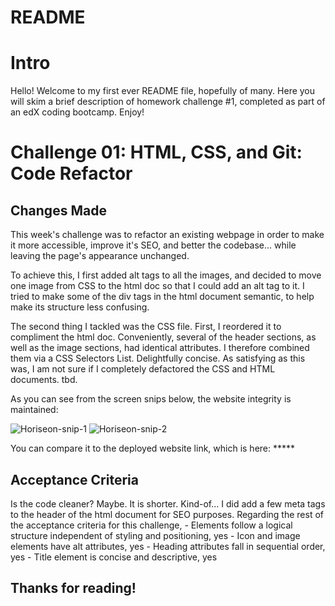 # README

# Intro

Hello! Welcome to my first ever README file, hopefully of many. Here you will skim a brief description of homework challenge #1, completed as part of an edX coding bootcamp. Enjoy!

# Challenge 01: HTML, CSS, and Git: Code Refactor

## Changes Made

This week's challenge was to refactor an existing webpage in order to make it more accessible, improve it's SEO, and better the codebase... while leaving the page's appearance unchanged.

To achieve this, I first added alt tags to all the images, and decided to move one image from CSS to the html doc so that I could add an alt tag to it. I tried to make some of the div tags in the html document semantic, to help make its structure less confusing.

The second thing I tackled was the CSS file. First, I reordered it to compliment the html doc. Conveniently, several of the header sections, as well as the image sections, had identical attributes. I therefore combined them via a CSS Selectors List. Delightfully concise. As satisfying as this was, I am not sure if I completely defactored the CSS and HTML documents. tbd.

As you can see from the screen snips below, the website integrity is maintained:

![Horiseon-snip-1](https://user-images.githubusercontent.com/116177485/203861795-1f6b0929-9cba-43c0-9b19-821fcb1ea4b3.jpg)
![Horiseon-snip-2](https://user-images.githubusercontent.com/116177485/203861834-d46e0f35-4b87-4822-910f-19c9dccddb85.jpg)

You can compare it to the deployed website link, which is here: *****

## Acceptance Criteria 

Is the code cleaner? Maybe. It is shorter. Kind-of... I did add a few meta tags to the header of the html document for SEO purposes. Regarding the rest of the acceptance criteria for this challenge, 
    - Elements follow a logical structure independent of styling and positioning, yes
    - Icon and image elements have alt attributes, yes
    - Heading attributes fall in sequential order, yes
    - Title element is concise and descriptive, yes

## Thanks for reading!
